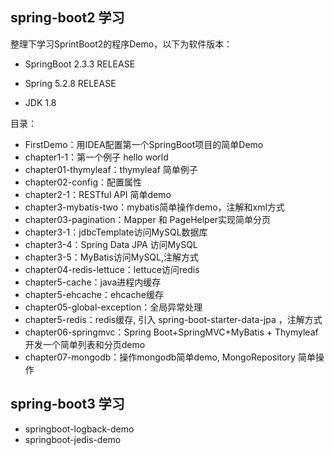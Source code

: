 ## spring-boot2 学习
整理下学习SprintBoot2的程序Demo，以下为软件版本：

- SpringBoot 2.3.3 RELEASE

- Spring 5.2.8 RELEASE

- JDK 1.8

  

目录：

- FirstDemo：用IDEA配置第一个SpringBoot项目的简单Demo
- chapter1-1：第一个例子 hello world
- chapter01-thymyleaf：thymyleaf 简单例子
- chapter02-config：配置属性
- chapter2-1：RESTful API 简单demo
- chapter3-mybatis-two：mybatis简单操作demo，注解和xml方式
- chapter03-pagination：Mapper 和 PageHelper实现简单分页
- chapter3-1：jdbcTemplate访问MySQL数据库
- chapter3-4：Spring Data JPA 访问MySQL
- chapter3-5：MyBatis访问MySQL,注解方式
- chapter04-redis-lettuce：lettuce访问redis
- chapter5-cache：java进程内缓存
- chapter5-ehcache：ehcache缓存
- chapter05-global-exception：全局异常处理
- chapter5-redis：redis缓存, 引入 spring-boot-starter-data-jpa ，注解方式
- chapter06-springmvc：Spring Boot+SpringMVC+MyBatis + Thymyleaf 开发一个简单列表和分页demo
- chapter07-mongodb：操作mongodb简单demo, MongoRepository 简单操作

## spring-boot3 学习

- springboot-logback-demo
- springboot-jedis-demo
